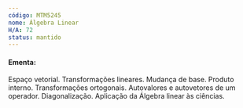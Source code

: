 ```yaml
---
código: MTM5245
nome: Álgebra Linear
H/A: 72
status: mantido
---
```


#### Ementa:
Espaço vetorial. Transformações lineares. Mudança de base. Produto interno. Transformações ortogonais. Autovalores e autovetores de um operador. Diagonalização. Aplicação da Álgebra linear às ciências.

